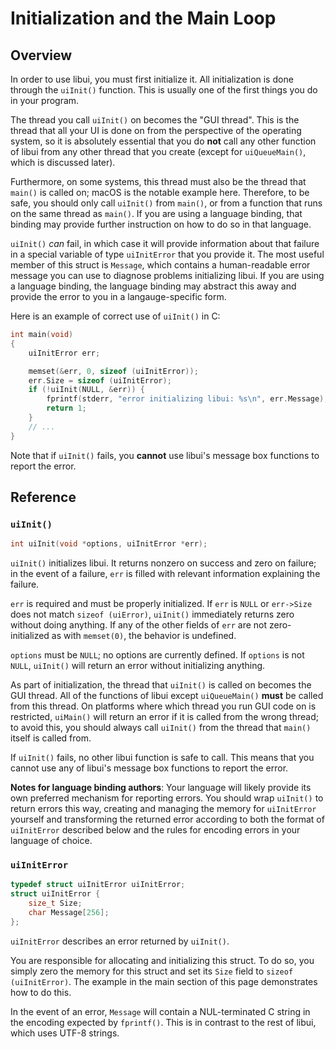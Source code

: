 <!-- 12 april 2019 -->

# Initialization and the Main Loop

## Overview

In order to use libui, you must first initialize it. All initialization is done through the `uiInit()` function. This is usually one of the first things you do in your program.

The thread you call `uiInit()` on becomes the "GUI thread". This is the thread that all your UI is done on from the perspective of the operating system, so it is absolutely essential that you do **not** call any other function of libui from any other thread that you create (except for `uiQueueMain()`, which is discussed later).

Furthermore, on some systems, this thread must also be the thread that `main()` is called on; macOS is the notable example here. Therefore, to be safe, you should only call `uiInit()` from `main()`, or from a function that runs on the same thread as `main()`. If you are using a language binding, that binding may provide further instruction on how to do so in that language.

`uiInit()` *can* fail, in which case it will provide information about that failure in a special variable of type `uiInitError` that you provide it. The most useful member of this struct is `Message`, which contains a human-readable error message you can use to diagnose problems initializing libui. If you are using a language binding, the language binding may abstract this away and provide the error to you in a langauge-specific form.

Here is an example of correct use of `uiInit()` in C:

```c
int main(void)
{
	uiInitError err;

	memset(&err, 0, sizeof (uiInitError));
	err.Size = sizeof (uiInitError);
	if (!uiInit(NULL, &err)) {
		fprintf(stderr, "error initializing libui: %s\n", err.Message);
		return 1;
	}
	// ...
}
```

Note that if `uiInit()` fails, you **cannot** use libui's message box functions to report the error.

## Reference

### `uiInit()`

```c
int uiInit(void *options, uiInitError *err);
```

`uiInit()` initializes libui. It returns nonzero on success and zero on failure; in the event of a failure, `err` is filled with relevant information explaining the failure.

`err` is required and must be properly initialized. If `err` is `NULL` or `err->Size` does not match `sizeof (uiError)`, `uiInit()` immediately returns zero without doing anything. If any of the other fields of `err` are not zero-initialized as with `memset(0)`, the behavior is undefined.

`options` must be `NULL`; no options are currently defined. If `options` is not `NULL`, `uiInit()` will return an error without initializing anything.

As part of initialization, the thread that `uiInit()` is called on becomes the GUI thread. All of the functions of libui except `uiQueueMain()` **must** be called from this thread. On platforms where which thread you run GUI code on is restricted, `uiMain()` will return an error if it is called from the wrong thread; to avoid this, you should always call `uiInit()` from the thread that `main()` itself is called from.

If `uiInit()` fails, no other libui function is safe to call. This means that you cannot use any of libui's message box functions to report the error.

**Notes for language binding authors**: Your language will likely provide its own preferred mechanism for reporting errors. You should wrap `uiInit()` to return errors this way, creating and managing the memory for `uiInitError` yourself and transforming the returned error according to both the format of `uiInitError` described below and the rules for encoding errors in your language of choice.

### `uiInitError`

```c
typedef struct uiInitError uiInitError;
struct uiInitError {
	size_t Size;
	char Message[256];
};
```

`uiInitError` describes an error returned by `uiInit()`.

You are responsible for allocating and initializing this struct. To do so, you simply zero the memory for this struct and set its `Size` field to `sizeof (uiInitError)`. The example in the main section of this page demonstrates how to do this.

In the event of an error, `Message` will contain a NUL-terminated C string in the encoding expected by `fprintf()`. This is in contrast to the rest of libui, which uses UTF-8 strings.
